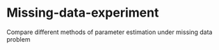 # Missing-data-experiment
Compare different methods of parameter estimation under missing data problem
